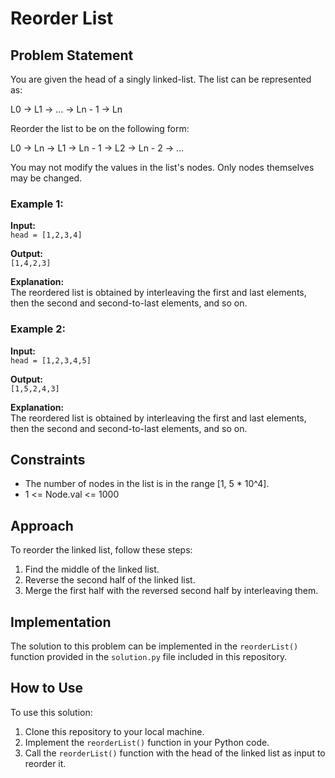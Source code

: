 # Reorder List

## Problem Statement

You are given the head of a singly linked-list. The list can be represented as:

L0 → L1 → … → Ln - 1 → Ln

Reorder the list to be on the following form:

L0 → Ln → L1 → Ln - 1 → L2 → Ln - 2 → …

You may not modify the values in the list's nodes. Only nodes themselves may be changed.

### Example 1:

**Input:**  
`head = [1,2,3,4]`

**Output:**  
`[1,4,2,3]`

**Explanation:**  
The reordered list is obtained by interleaving the first and last elements, then the second and second-to-last elements, and so on.

### Example 2:

**Input:**  
`head = [1,2,3,4,5]`

**Output:**  
`[1,5,2,4,3]`

**Explanation:**  
The reordered list is obtained by interleaving the first and last elements, then the second and second-to-last elements, and so on.

## Constraints

- The number of nodes in the list is in the range [1, 5 * 10^4].
- 1 <= Node.val <= 1000

## Approach

To reorder the linked list, follow these steps:

1. Find the middle of the linked list.
2. Reverse the second half of the linked list.
3. Merge the first half with the reversed second half by interleaving them.

## Implementation

The solution to this problem can be implemented in the `reorderList()` function provided in the `solution.py` file included in this repository.

## How to Use

To use this solution:

1. Clone this repository to your local machine.
2. Implement the `reorderList()` function in your Python code.
3. Call the `reorderList()` function with the head of the linked list as input to reorder it.


